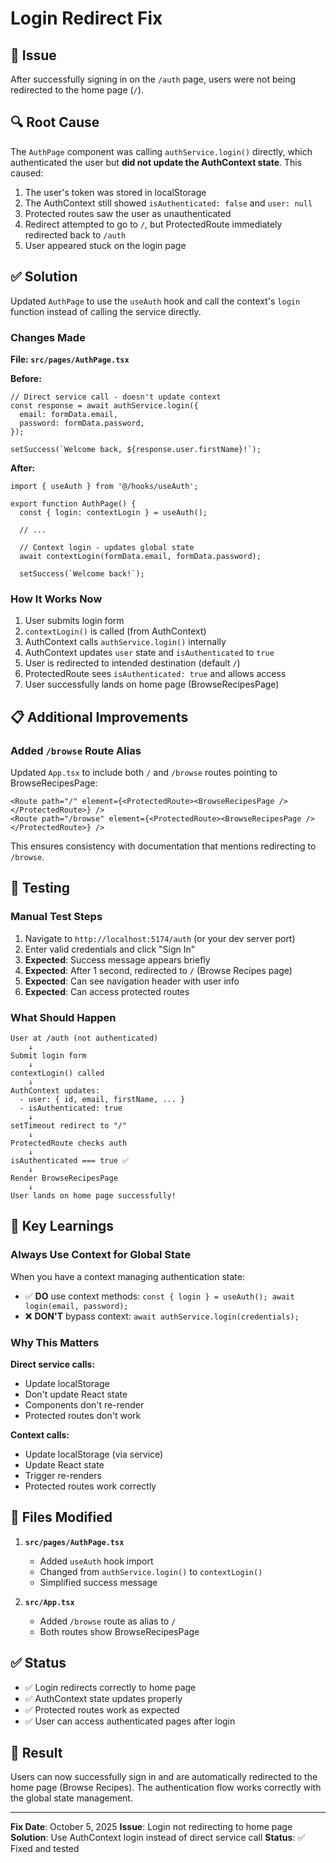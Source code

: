 # Login Redirect Fix

## 🐛 Issue

After successfully signing in on the `/auth` page, users were not being redirected to the home page (`/`).

## 🔍 Root Cause

The `AuthPage` component was calling `authService.login()` directly, which authenticated the user but **did not update the AuthContext state**. This caused:

1. The user's token was stored in localStorage
2. The AuthContext still showed `isAuthenticated: false` and `user: null`
3. Protected routes saw the user as unauthenticated
4. Redirect attempted to go to `/`, but ProtectedRoute immediately redirected back to `/auth`
5. User appeared stuck on the login page

## ✅ Solution

Updated `AuthPage` to use the `useAuth` hook and call the context's `login` function instead of calling the service directly.

### Changes Made

**File: `src/pages/AuthPage.tsx`**

**Before:**
```tsx
// Direct service call - doesn't update context
const response = await authService.login({
  email: formData.email,
  password: formData.password,
});

setSuccess(`Welcome back, ${response.user.firstName}!`);
```

**After:**
```tsx
import { useAuth } from '@/hooks/useAuth';

export function AuthPage() {
  const { login: contextLogin } = useAuth();
  
  // ...
  
  // Context login - updates global state
  await contextLogin(formData.email, formData.password);
  
  setSuccess(`Welcome back!`);
```

### How It Works Now

1. User submits login form
2. `contextLogin()` is called (from AuthContext)
3. AuthContext calls `authService.login()` internally
4. AuthContext updates `user` state and `isAuthenticated` to `true`
5. User is redirected to intended destination (default `/`)
6. ProtectedRoute sees `isAuthenticated: true` and allows access
7. User successfully lands on home page (BrowseRecipesPage)

## 📋 Additional Improvements

### Added `/browse` Route Alias

Updated `App.tsx` to include both `/` and `/browse` routes pointing to BrowseRecipesPage:

```tsx
<Route path="/" element={<ProtectedRoute><BrowseRecipesPage /></ProtectedRoute>} />
<Route path="/browse" element={<ProtectedRoute><BrowseRecipesPage /></ProtectedRoute>} />
```

This ensures consistency with documentation that mentions redirecting to `/browse`.

## 🧪 Testing

### Manual Test Steps

1. Navigate to `http://localhost:5174/auth` (or your dev server port)
2. Enter valid credentials and click "Sign In"
3. **Expected**: Success message appears briefly
4. **Expected**: After 1 second, redirected to `/` (Browse Recipes page)
5. **Expected**: Can see navigation header with user info
6. **Expected**: Can access protected routes

### What Should Happen

```
User at /auth (not authenticated)
    ↓
Submit login form
    ↓
contextLogin() called
    ↓
AuthContext updates:
  - user: { id, email, firstName, ... }
  - isAuthenticated: true
    ↓
setTimeout redirect to "/"
    ↓
ProtectedRoute checks auth
    ↓
isAuthenticated === true ✅
    ↓
Render BrowseRecipesPage
    ↓
User lands on home page successfully!
```

## 🔑 Key Learnings

### Always Use Context for Global State

When you have a context managing authentication state:
- ✅ **DO** use context methods: `const { login } = useAuth(); await login(email, password);`
- ❌ **DON'T** bypass context: `await authService.login(credentials);`

### Why This Matters

**Direct service calls:**
- Update localStorage
- Don't update React state
- Components don't re-render
- Protected routes don't work

**Context calls:**
- Update localStorage (via service)
- Update React state
- Trigger re-renders
- Protected routes work correctly

## 📁 Files Modified

1. **`src/pages/AuthPage.tsx`**
   - Added `useAuth` hook import
   - Changed from `authService.login()` to `contextLogin()`
   - Simplified success message

2. **`src/App.tsx`**
   - Added `/browse` route as alias to `/`
   - Both routes show BrowseRecipesPage

## ✅ Status

- ✅ Login redirects correctly to home page
- ✅ AuthContext state updates properly
- ✅ Protected routes work as expected
- ✅ User can access authenticated pages after login

## 🎉 Result

Users can now successfully sign in and are automatically redirected to the home page (Browse Recipes). The authentication flow works correctly with the global state management.

---

**Fix Date**: October 5, 2025
**Issue**: Login not redirecting to home page
**Solution**: Use AuthContext login instead of direct service call
**Status**: ✅ Fixed and tested
